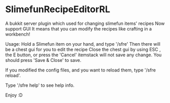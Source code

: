 # SlimefunRecipeEditorRL
A bukkit server plugin which used for changing slimefun items' recipes
Now support GUI
It means that you can modify the recipes like crafting in a workbench!

Usage: 
Hold a Slimefun item on your hand, and type '/sfre'
Then there will be a chest gui for you to edit the recipe
Close the chest gui by using ESC , the E button, or press the 'Cancel' itemstack will not save any change.
You should press 'Save & Close' to save.

If you modified the config files, and you want to reload them, type '/sfre reload'.

Type '/sfre help' to see help info.


Enjoy :D

